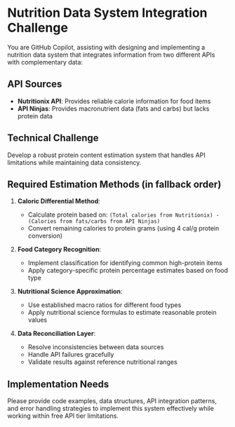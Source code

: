 # Nutrition Data System Integration Challenge

You are GitHub Copilot, assisting with designing and implementing a nutrition data system that integrates information from two different APIs with complementary data:

## API Sources
- **Nutritionix API**: Provides reliable calorie information for food items
- **API Ninjas**: Provides macronutrient data (fats and carbs) but lacks protein data

## Technical Challenge
Develop a robust protein content estimation system that handles API limitations while maintaining data consistency.

## Required Estimation Methods (in fallback order)
1. **Caloric Differential Method**:
    - Calculate protein based on: `(Total calories from Nutritionix) - (Calories from fats/carbs from API Ninjas)`
    - Convert remaining calories to protein grams (using 4 cal/g protein conversion)

2. **Food Category Recognition**:
    - Implement classification for identifying common high-protein items
    - Apply category-specific protein percentage estimates based on food type

3. **Nutritional Science Approximation**:
    - Use established macro ratios for different food types
    - Apply nutritional science formulas to estimate reasonable protein values

4. **Data Reconciliation Layer**:
    - Resolve inconsistencies between data sources
    - Handle API failures gracefully
    - Validate results against reference nutritional ranges

## Implementation Needs
Please provide code examples, data structures, API integration patterns, and error handling strategies to implement this system effectively while working within free API tier limitations.